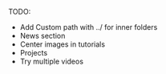 TODO:
- Add Custom path with ../ for inner folders
- News section
- Center images in tutorials
- Projects
- Try multiple videos